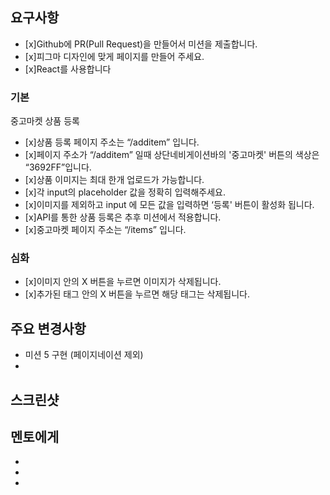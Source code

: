 ## 요구사항

- [x]Github에 PR(Pull Request)을 만들어서 미션을 제출합니다.
- [x]피그마 디자인에 맞게 페이지를 만들어 주세요.
- [x]React를 사용합니다

### 기본

중고마켓
상품 등록

- [x]상품 등록 페이지 주소는 “/additem” 입니다.
- [x]페이지 주소가 “/additem” 일때 상단네비게이션바의 '중고마켓' 버튼의 색상은 “3692FF”입니다.
- [x]상품 이미지는 최대 한개 업로드가 가능합니다.
- [x]각 input의 placeholder 값을 정확히 입력해주세요.
- [x]이미지를 제외하고 input 에 모든 값을 입력하면 ‘등록' 버튼이 활성화 됩니다.
- [x]API를 통한 상품 등록은 추후 미션에서 적용합니다.
- [x]중고마켓 페이지 주소는 “/items” 입니다.

### 심화

- [x]이미지 안의 X 버튼을 누르면 이미지가 삭제됩니다.
- [x]추가된 태그 안의 X 버튼을 누르면 해당 태그는 삭제됩니다.

## 주요 변경사항

- 미션 5 구현 (페이지네이션 제외)
-

## 스크린샷

## 멘토에게

-
-
-

